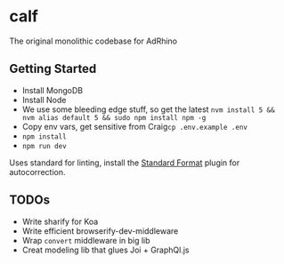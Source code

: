 # calf

The original monolithic codebase for AdRhino

## Getting Started

* Install MongoDB
* Install Node
* We use some bleeding edge stuff, so get the latest `nvm install 5 && nvm alias default 5 && sudo npm install npm -g`
* Copy env vars, get sensitive from Craig`cp .env.example .env`
* `npm install`
* `npm run dev`

Uses standard for linting, install the [Standard Format](https://packagecontrol.io/packages/StandardFormat) plugin for autocorrection.

## TODOs

* Write sharify for Koa
* Write efficient browserify-dev-middleware
* Wrap `convert` middleware in big lib
* Creat modeling lib that glues Joi + GraphQl.js